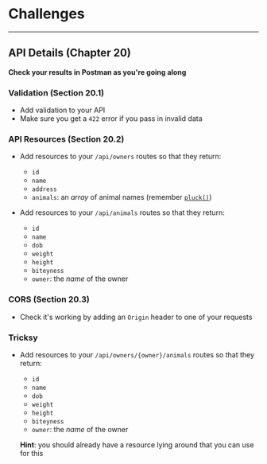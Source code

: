 # Challenges

---

## API Details (Chapter 20)

**Check your results in Postman as you're going along**

### Validation (Section 20.1)

- Add validation to your API
- Make sure you get a `422` error if you pass in invalid data

### API Resources (Section 20.2)

- Add resources to your `/api/owners` routes so that they return:
    - `id`
    - `name`
    - `address`
    - `animals`: an *array* of animal names (remember [`pluck()`](https://laravel.com/docs/master/collections#method-pluck))

- Add resources to your `/api/animals` routes so that they return:
    - `id`
    - `name`
    - `dob`
    - `weight`
    - `height`
    - `biteyness`
    - `owner`: the *name* of the owner

### CORS (Section 20.3)

- Check it's working by adding an `Origin` header to one of your requests


### Tricksy

- Add resources to your `/api/owners/{owner}/animals` routes so that they return:
    - `id`
    - `name`
    - `dob`
    - `weight`
    - `height`
    - `biteyness`
    - `owner`: the *name* of the owner

    **Hint**: you should already have a resource lying around that you can use for this
